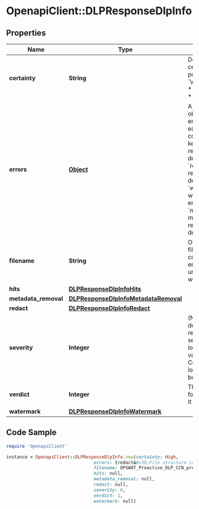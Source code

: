 # OpenapiClient::DLPResponseDlpInfo

## Properties

Name | Type | Description | Notes
------------ | ------------- | ------------- | -------------
**certainty** | **String** | Describes how certain the hit is, possible values:   * &#x60;Very Low&#x60;   * &#x60;Low&#x60;   * &#x60;Medium&#x60;   * &#x60;High&#x60;   * &#x60;Very High&#x60;  | [optional] 
**errors** | [**Object**](.md) | A  list of error objects (empty if no errors happened), each error object contains following keys:   * &#x60;scan&#x60;: scan related error description   * &#x60;redact&#x60;: redaction related error description   * &#x60;watermark&#x60;: watermark related error description   * &#x60;metadata_removal&#x60;: metadata removal related error description  | [optional] 
**filename** | **String** | Output processed file name (pre-configured on engine settings under Core&#39;s worflow rule) | [optional] 
**hits** | [**DLPResponseDlpInfoHits**](DLPResponseDlpInfoHits.md) |  | [optional] 
**metadata_removal** | [**DLPResponseDlpInfoMetadataRemoval**](DLPResponseDlpInfoMetadataRemoval.md) |  | [optional] 
**redact** | [**DLPResponseDlpInfoRedact**](DLPResponseDlpInfoRedact.md) |  | [optional] 
**severity** | **Integer** | (NOTE: this field is deprecated): represents the severity of the data loss, possible values:   * &#x60;0&#x60; - Certainly is data loss   * &#x60;1&#x60; - Might be data loss  | [optional] 
**verdict** | **Integer** | The overall result for the scanned file. It can be   | index         | status                       |   |---------------|------------------------------|   | 0             | Clean                        |   | 1             | Found matched data           |   | 2             | Suspicious                   |   | 3             | Failed                       |   | 4             | Not scanned                  |  | [optional] 
**watermark** | [**DLPResponseDlpInfoWatermark**](DLPResponseDlpInfoWatermark.md) |  | [optional] 

## Code Sample

```ruby
require 'OpenapiClient'

instance = OpenapiClient::DLPResponseDlpInfo.new(certainty: High,
                                 errors: {redact&#x3D;File structure invalid.},
                                 filename: OPSWAT_Proactive_DLP_CCN_proactive-dlp-processed_by_OPSWAT_MetaDefender_8101abae27be4d63859c55d9e0ed0135.pdf,
                                 hits: null,
                                 metadata_removal: null,
                                 redact: null,
                                 severity: 0,
                                 verdict: 1,
                                 watermark: null)
```


